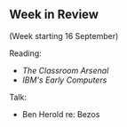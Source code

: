 ## Week in Review

(Week starting 16 September)

Reading:
* _The Classroom Arsenal_
* _IBM's Early Computers_

Talk:
* Ben Herold re: Bezos

